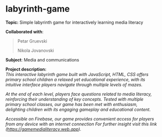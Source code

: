 # labyrinth-game

 **Topic:** Simple labyrinth game for interactively learning media literacy 

 **Collaborated with**:
 > Petar Gruevski
 > 
 > Nikola Jovanovski

 **Subject**: Media and communications  

**Project description:**  
*_This interactive labyrinth game built with JavaScript, HTML, CSS offers primary school children a relaxed yet educational experience, with its intuitive interface players navigate through multiple levels of mazes._*  

*_At the end of each level, players face questions related to media literacy, reinforcing their understanding of key concepts. 
Tested with multiple primary school classes, our game has been met with enthusiasm, delighting children with its engaging gameplay and educational content._*

*_Accessible on Firebase, our game provides convenient access for players from any device with an internet connection For further insight visit this link (https://gamemedialiteracy.web.app)._*
